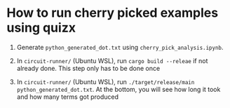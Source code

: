 # How to run cherry picked examples using quizx

1. Generate `python_generated_dot.txt` using `cherry_pick_analysis.ipynb`.

2. In `circuit-runner/` (Ubuntu WSL), run `cargo build --releae` if not already done. This step only has to be done once

3. In `circuit-runner/` (Ubuntu WSL), run `./target/release/main python_generated_dot.txt`. At the bottom, you will see how long it took and how many terms got produced
